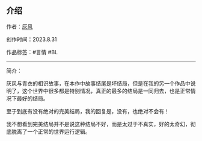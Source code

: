## 介绍

作者：[灰风](../../../../author/灰风/index.html)

创作时间：2023.8.31

作品标签：#言情 #BL

------

简介：

灰风与青衣的相识故事，在本作中故事结尾是坏结局，但是在我的另一个作品中说明了，这个世界中很多都是特别情况，真正的最多的结局是一同归去，也是正常情况下最好的结局。

至于到底有没有绝对的完美结局，我的回复是，没有，也绝对不会有！

我不想看到完美结局并不是说这种结局不好，而是太过于不真实，好的太奇幻，彻底脱离了一个正常的世界运行逻辑。
